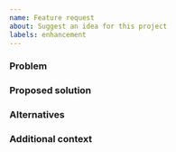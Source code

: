 ```yaml
---
name: Feature request
about: Suggest an idea for this project
labels: enhancement
---
```


### Problem

### Proposed solution

### Alternatives

### Additional context

